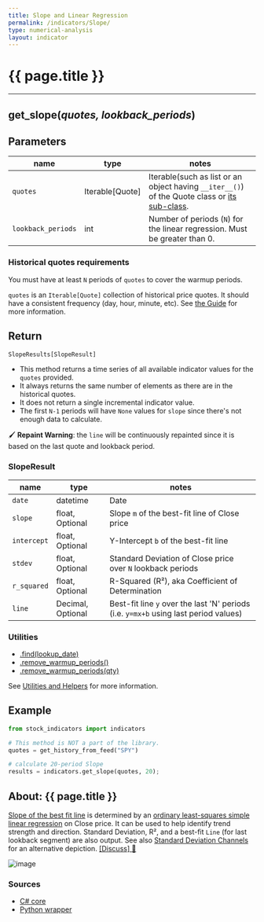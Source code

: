 ```yaml
---
title: Slope and Linear Regression
permalink: /indicators/Slope/
type: numerical-analysis
layout: indicator
---
```


# {{ page.title }}
<hr>

## **get_slope**(*quotes, lookback_periods*)

## Parameters

| name | type | notes
| -- |-- |--
| `quotes` | Iterable[Quote] | Iterable(such as list or an object having `__iter__()`) of the Quote class or [its sub-class]({{site.baseurl}}/guide/#using-custom-quote-classes).
| `lookback_periods` | int | Number of periods (`N`) for the linear regression.  Must be greater than 0.

### Historical quotes requirements

You must have at least `N` periods of `quotes` to cover the warmup periods.

`quotes` is an `Iterable[Quote]` collection of historical price quotes.  It should have a consistent frequency (day, hour, minute, etc).  See [the Guide]({{site.baseurl}}/guide/#historical-quotes) for more information.

## Return

```python
SlopeResults[SlopeResult]
```

- This method returns a time series of all available indicator values for the `quotes` provided.
- It always returns the same number of elements as there are in the historical quotes.
- It does not return a single incremental indicator value.
- The first `N-1` periods will have `None` values for `slope` since there's not enough data to calculate.

:paintbrush: **Repaint Warning**: the `line` will be continuously repainted since it is based on the last quote and lookback period.

### SlopeResult

| name | type | notes
| -- |-- |--
| `date` | datetime | Date
| `slope` | float, Optional | Slope `m` of the best-fit line of Close price
| `intercept` | float, Optional | Y-Intercept `b` of the best-fit line
| `stdev` | float, Optional | Standard Deviation of Close price over `N` lookback periods
| `r_squared` | float, Optional | R-Squared (R&sup2;), aka Coefficient of Determination
| `line` | Decimal, Optional | Best-fit line `y` over the last 'N' periods (i.e. `y=mx+b` using last period values)

### Utilities

- [.find(lookup_date)]({{site.baseurl}}/utilities#find-indicator-result-by-date)
- [.remove_warmup_periods()]({{site.baseurl}}/utilities#remove-warmup-periods)
- [.remove_warmup_periods(qty)]({{site.baseurl}}/utilities#remove-warmup-periods)

See [Utilities and Helpers]({{site.baseurl}}/utilities#utilities-for-indicator-results) for more information.

## Example

```python
from stock_indicators import indicators

# This method is NOT a part of the library.
quotes = get_history_from_feed("SPY")

# calculate 20-period Slope
results = indicators.get_slope(quotes, 20);
```

## About: {{ page.title }}

[Slope of the best fit line](https://school.stockcharts.com/doku.php?id=technical_indicators:slope) is determined by an [ordinary least-squares simple linear regression](https://en.wikipedia.org/wiki/Simple_linear_regression) on Close price.  It can be used to help identify trend strength and direction.  Standard Deviation, R&sup2;, and a best-fit `Line` (for last lookback segment) are also output.  See also [Standard Deviation Channels](../StdDevChannels#content) for an alternative depiction.
[[Discuss] :speech_balloon:]({{site.github.base_repository_url}}/discussions/241 "Community discussion about this indicator")

![image]({{site.charturl}}/Slope.png)

### Sources

- [C# core]({{site.base_sourceurl}}/s-z/Slope/Slope.cs)
- [Python wrapper]({{site.sourceurl}}/slope.py)
